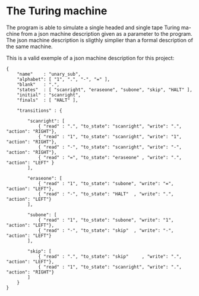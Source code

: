 # The Turing machine
The program is able to simulate a single headed and single tape Turing ma- chine from a json machine description given as a parameter to the program. The json machine description is sligthly simplier than a formal description of the same machine.

This is a valid exemple of a json machine description for this project:

```
{
    "name"    : "unary_sub",
    "alphabet": [ "1", ".", "-", "=" ],
    "blank"   : ".",
    "states"  : [ "scanright", "eraseone", "subone", "skip", "HALT" ],
    "initial" : "scanright",
    "finals"  : [ "HALT" ],

    "transitions" : {

        "scanright": [
            { "read" : ".", "to_state": "scanright", "write": ".", "action": "RIGHT"},
            { "read" : "1", "to_state": "scanright", "write": "1", "action": "RIGHT"},
            { "read" : "-", "to_state": "scanright", "write": "-", "action": "RIGHT"},
            { "read" : "=", "to_state": "eraseone" , "write": ".", "action": "LEFT" }
        ],

        "eraseone": [
            { "read" : "1", "to_state": "subone", "write": "=", "action": "LEFT"},
            { "read" : "-", "to_state": "HALT"  , "write": ".", "action": "LEFT"}
        ],

        "subone": [
            { "read" : "1", "to_state": "subone", "write": "1", "action": "LEFT"},
            { "read" : "-", "to_state": "skip"  , "write": "-", "action": "LEFT"}
        ],

        "skip": [
            { "read" : ".", "to_state": "skip"     , "write": ".", "action": "LEFT"},
            { "read" : "1", "to_state": "scanright", "write": ".", "action": "RIGHT"}
        ] 
    }
}
```

